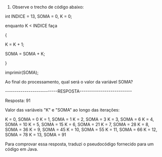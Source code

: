 1) Observe o trecho de código abaixo:

int INDICE = 13, SOMA = 0, K = 0;

enquanto K < INDICE faça

{

K = K + 1;

SOMA = SOMA + K;

}

imprimir(SOMA);



Ao final do processamento, qual será o valor da variável SOMA?

---------------------------RESPOSTA---------------------------

Resposta: 91

Valor das variáveis "K" e "SOMA" ao longo das iterações:

K = 0, SOMA = 0
K = 1, SOMA = 1
K = 2, SOMA = 3
K = 3, SOMA = 6
K = 4, SOMA = 10
K = 5, SOMA = 15
K = 6, SOMA = 21
K = 7, SOMA = 28
K = 8, SOMA = 36
K = 9, SOMA = 45
K = 10, SOMA = 55
K = 11, SOMA = 66
K = 12, SOMA = 78
K = 13, SOMA = 91

Para comprovar essa resposta, traduzi o pseudocódigo fornecido para um código em Java.